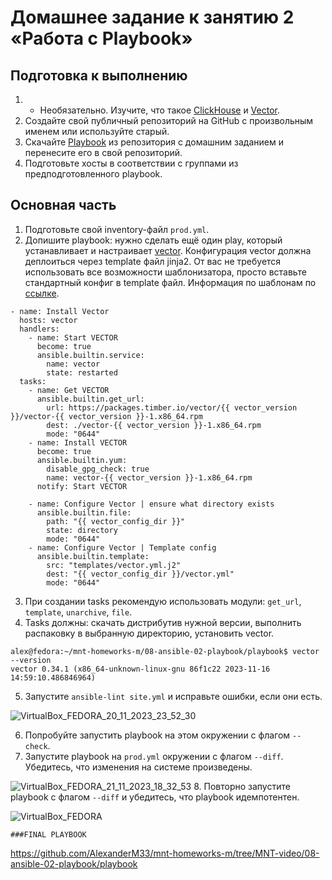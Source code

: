 # Домашнее задание к занятию 2 «Работа с Playbook»

## Подготовка к выполнению

1. * Необязательно. Изучите, что такое [ClickHouse](https://www.youtube.com/watch?v=fjTNS2zkeBs) и [Vector](https://www.youtube.com/watch?v=CgEhyffisLY).
2. Создайте свой публичный репозиторий на GitHub с произвольным именем или используйте старый.
3. Скачайте [Playbook](./playbook/) из репозитория с домашним заданием и перенесите его в свой репозиторий.
4. Подготовьте хосты в соответствии с группами из предподготовленного playbook.

## Основная часть

1. Подготовьте свой inventory-файл `prod.yml`.
2. Допишите playbook: нужно сделать ещё один play, который устанавливает и настраивает [vector](https://vector.dev). Конфигурация vector должна деплоиться через template файл jinja2. От вас не требуется использовать все возможности шаблонизатора, просто вставьте стандартный конфиг в template файл. Информация по шаблонам по [ссылке](https://www.dmosk.ru/instruktions.php?object=ansible-nginx-install).


```
- name: Install Vector
  hosts: vector
  handlers:
    - name: Start VECTOR
      become: true
      ansible.builtin.service:
        name: vector
        state: restarted
  tasks:
    - name: Get VECTOR
      ansible.builtin.get_url:
        url: https://packages.timber.io/vector/{{ vector_version }}/vector-{{ vector_version }}-1.x86_64.rpm
        dest: ./vector-{{ vector_version }}-1.x86_64.rpm
        mode: "0644"
    - name: Install VECTOR
      become: true
      ansible.builtin.yum:
        disable_gpg_check: true
        name: vector-{{ vector_version }}-1.x86_64.rpm
      notify: Start VECTOR

    - name: Configure Vector | ensure what directory exists
      ansible.builtin.file:
        path: "{{ vector_config_dir }}"
        state: directory
        mode: "0644"
    - name: Configure Vector | Template config
      ansible.builtin.template:
        src: "templates/vector.yml.j2"
        dest: "{{ vector_config_dir }}/vector.yml"
        mode: "0644"
```


3. При создании tasks рекомендую использовать модули: `get_url`, `template`, `unarchive`, `file`.
4. Tasks должны: скачать дистрибутив нужной версии, выполнить распаковку в выбранную директорию, установить vector.

```
alex@fedora:~/mnt-homeworks-m/08-ansible-02-playbook/playbook$ vector --version
vector 0.34.1 (x86_64-unknown-linux-gnu 86f1c22 2023-11-16 14:59:10.486846964)
```

5. Запустите `ansible-lint site.yml` и исправьте ошибки, если они есть.

![VirtualBox_FEDORA_20_11_2023_23_52_30](https://github.com/AlexanderM33/mnt-homeworks-m/assets/122460278/c0e600b4-7516-43fa-bd27-08df81d7ca28)



6. Попробуйте запустить playbook на этом окружении с флагом `--check`.
7. Запустите playbook на `prod.yml` окружении с флагом `--diff`. Убедитесь, что изменения на системе произведены.

![VirtualBox_FEDORA_21_11_2023_18_32_53](https://github.com/AlexanderM33/mnt-homeworks-m/assets/122460278/3a29053e-6a56-44be-badc-c69da1fa8f29)
8. Повторно запустите playbook с флагом `--diff` и убедитесь, что playbook идемпотентен.

![VirtualBox_FEDORA](https://github.com/AlexanderM33/mnt-homeworks-m/assets/122460278/867d96eb-66f2-4f29-bf3b-faeb978cb1cc)


```
###FINAL PLAYBOOK
```
https://github.com/AlexanderM33/mnt-homeworks-m/tree/MNT-video/08-ansible-02-playbook/playbook

